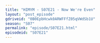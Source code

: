 ```yaml
---
title: "HIMYM - S07E21 - Now We're Even"
layout: "post_episode"
gdriveid: "0B0EpbHcwk0ARWFFfZ05qVWdSb1U"
season: "S07"
permalink: "episode/S07E21.html"
episodeid: "S07E21"
---
```

